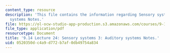 ```yaml
---
content_type: resource
description: 'This file contains the information regarding Sensory systems 3: Auditory
  systems Notes.'
file: https://ol-ocw-studio-app-production.s3.amazonaws.com/courses/9-14-brain-structure-and-its-origins-spring-2014/0520350dc4a9d772b7af0db49754a834_MIT9_14S14_Lecture24.pdf
file_type: application/pdf
resourcetype: Document
title: '9.14 Lecture 24: Sensory systems 3: Auditory systems Notes.'
uid: 0520350d-c4a9-d772-b7af-0db49754a834
---
```

